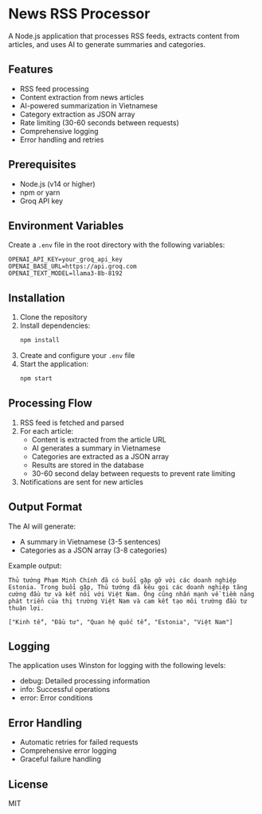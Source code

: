 # News RSS Processor

A Node.js application that processes RSS feeds, extracts content from articles, and uses AI to generate summaries and categories.

## Features

- RSS feed processing
- Content extraction from news articles
- AI-powered summarization in Vietnamese
- Category extraction as JSON array
- Rate limiting (30-60 seconds between requests)
- Comprehensive logging
- Error handling and retries

## Prerequisites

- Node.js (v14 or higher)
- npm or yarn
- Groq API key

## Environment Variables

Create a `.env` file in the root directory with the following variables:

```env
OPENAI_API_KEY=your_groq_api_key
OPENAI_BASE_URL=https://api.groq.com
OPENAI_TEXT_MODEL=llama3-8b-8192
```

## Installation

1. Clone the repository
2. Install dependencies:
   ```bash
   npm install
   ```
3. Create and configure your `.env` file
4. Start the application:
   ```bash
   npm start
   ```

## Processing Flow

1. RSS feed is fetched and parsed
2. For each article:
   - Content is extracted from the article URL
   - AI generates a summary in Vietnamese
   - Categories are extracted as a JSON array
   - Results are stored in the database
   - 30-60 second delay between requests to prevent rate limiting
3. Notifications are sent for new articles

## Output Format

The AI will generate:
- A summary in Vietnamese (3-5 sentences)
- Categories as a JSON array (3-8 categories)

Example output:
```
Thủ tướng Phạm Minh Chính đã có buổi gặp gỡ với các doanh nghiệp Estonia. Trong buổi gặp, Thủ tướng đã kêu gọi các doanh nghiệp tăng cường đầu tư và kết nối với Việt Nam. Ông cũng nhấn mạnh về tiềm năng phát triển của thị trường Việt Nam và cam kết tạo môi trường đầu tư thuận lợi.

["Kinh tế", "Đầu tư", "Quan hệ quốc tế", "Estonia", "Việt Nam"]
```

## Logging

The application uses Winston for logging with the following levels:
- debug: Detailed processing information
- info: Successful operations
- error: Error conditions

## Error Handling

- Automatic retries for failed requests
- Comprehensive error logging
- Graceful failure handling

## License

MIT 